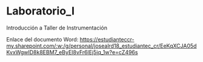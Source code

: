 # Laboratorio_I
 Introducción a Taller de Instrumentación

Enlace del documento Word: https://estudianteccr-my.sharepoint.com/:w:/g/personal/josealrd18_estudiantec_cr/EeKqXCJA05dKvxWgwID8k8EBM7_eByEI8vFr6lEj5iq_1w?e=cZ496s
